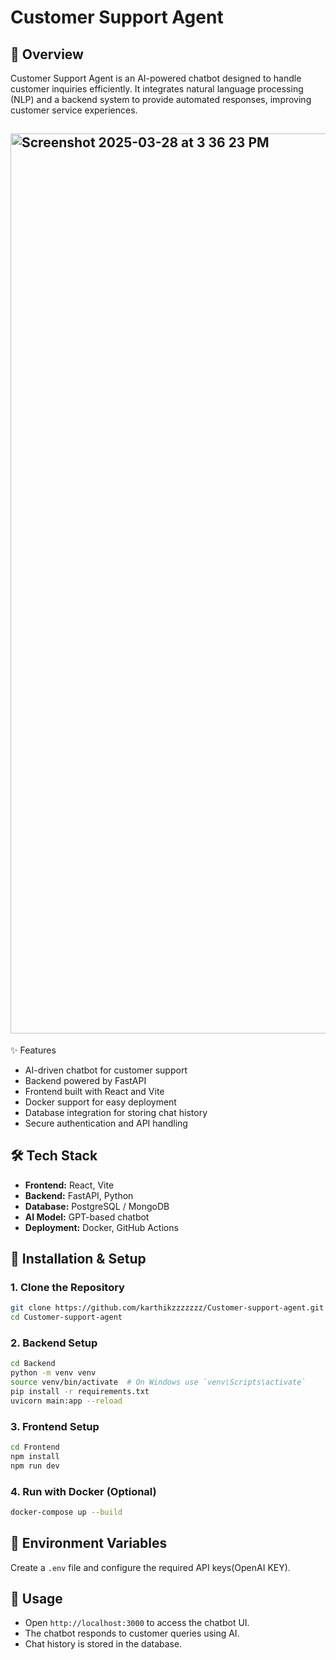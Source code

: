 # Customer Support Agent

## 📌 Overview
Customer Support Agent is an AI-powered chatbot designed to handle customer inquiries efficiently. It integrates natural language processing (NLP) and a backend system to provide automated responses, improving customer service experiences.



## <img width="1440" alt="Screenshot 2025-03-28 at 3 36 23 PM" src="https://github.com/user-attachments/assets/9a333040-48b8-45cb-b5c3-50319186cffa" />



✨ Features
- AI-driven chatbot for customer support
- Backend powered by FastAPI
- Frontend built with React and Vite
- Docker support for easy deployment
- Database integration for storing chat history
- Secure authentication and API handling

## 🛠️ Tech Stack
- **Frontend:** React, Vite
- **Backend:** FastAPI, Python
- **Database:** PostgreSQL / MongoDB
- **AI Model:** GPT-based chatbot
- **Deployment:** Docker, GitHub Actions

## 🚀 Installation & Setup
### **1. Clone the Repository**
```bash
git clone https://github.com/karthikzzzzzzz/Customer-support-agent.git
cd Customer-support-agent
```

### **2. Backend Setup**
```bash
cd Backend
python -m venv venv
source venv/bin/activate  # On Windows use `venv\Scripts\activate`
pip install -r requirements.txt
uvicorn main:app --reload
```

### **3. Frontend Setup**
```bash
cd Frontend
npm install
npm run dev
```

### **4. Run with Docker (Optional)**
```bash
docker-compose up --build
```

## 📜 Environment Variables
Create a `.env` file and configure the required API keys(OpenAI KEY).

## 📖 Usage
- Open `http://localhost:3000` to access the chatbot UI.
- The chatbot responds to customer queries using AI.
- Chat history is stored in the database.




